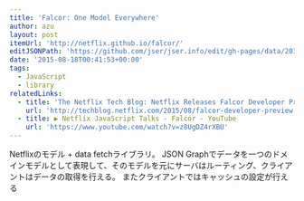 ```yaml
---
title: 'Falcor: One Model Everywhere'
author: azu
layout: post
itemUrl: 'http://netflix.github.io/falcor/'
editJSONPath: 'https://github.com/jser/jser.info/edit/gh-pages/data/2015/08/index.json'
date: '2015-08-18T00:41:53+00:00'
tags:
  - JavaScript
  - library
relatedLinks:
  - title: 'The Netflix Tech Blog: Netflix Releases Falcor Developer Preview'
    url: 'http://techblog.netflix.com/2015/08/falcor-developer-preview.html'
  - title: ▶ Netflix JavaScript Talks - Falcor - YouTube
    url: 'https://www.youtube.com/watch?v=z8UgDZ4rXBU'
---
```

Netflixのモデル + data fetchライブラリ。
JSON Graphでデータを一つのドメインモデルとして表現して、そのモデルを元にサーバはルーティング、クライアントはデータの取得を行える。
またクライアントではキャッシュの設定が行える
